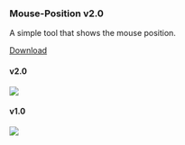 ### Mouse-Position v2.0

A simple tool that shows the mouse position.

<a href="https://github.com/MarcelvanDuijnDev/Mouse-Position/raw/main/Mouse%20Position.exe">Download</a>

#### v2.0
<img align="center" src="https://raw.githubusercontent.com/MarcelvanDuijnDev/MarcelvanDuijnDev/main/Images/Screenshot_MousePosition_V2_0.png">
</a>

#### v1.0
<img align="center" src="https://raw.githubusercontent.com/MarcelvanDuijnDev/MarcelvanDuijnDev/main/Images/Screenshot_MousePosition_V1_0.png">
</a>
